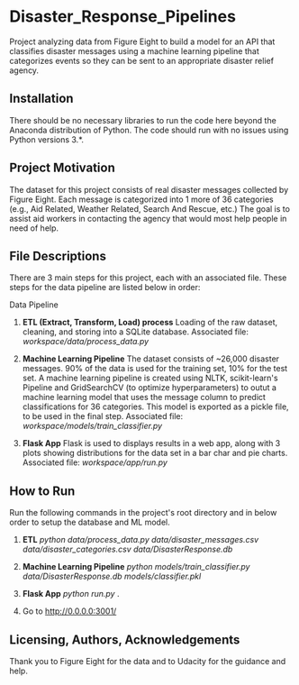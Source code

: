 # Disaster_Response_Pipelines
Project analyzing data from Figure Eight to build a model for an API that classifies disaster messages using a machine learning pipeline that categorizes events so they can be sent to an appropriate disaster relief agency.

## Installation <a name="installation"></a>

There should be no necessary libraries to run the code here beyond the Anaconda distribution of Python.  The code should run with no issues using Python versions 3.*.

## Project Motivation<a name="motivation"></a>

The dataset for this project consists of real disaster messages collected by Figure Eight. Each message is categorized into 1 more of 36 categories (e.g., Aid Related, Weather Related, Search And Rescue, etc.)
The goal is to assist aid workers in contacting the agency that would most help people in need of help. 
 
## File Descriptions <a name="files"></a>

There are 3 main steps for this project, each with an associated file. These steps for the data pipeline are listed below in order:

Data Pipeline

1) <b>ETL (Extract, Transform, Load) process</b>
Loading of the raw dataset, cleaning, and storing into a SQLite database. 
Associated file: <em>workspace/data/process_data.py</em>

2) <b>Machine Learning Pipeline</b>
The dataset consists of ~26,000 disaster messages. 90% of the data is used for the training set, 10% for the test set. A machine learning pipeline is created using NLTK, scikit-learn's Pipeline and GridSearchCV (to
optimize hyperparameters) to outut a machine learning model that uses the message column to predict classifications for 36 categories. This model is exported as a pickle file, to be used in the final step.
Associated file: <em>workspace/models/train_classifier.py</em>
 
3) <b>Flask App</b>
Flask is used to displays results in a web app, along with 3 plots showing distributions for the data set in a bar char and pie charts.
Associated file: <em>workspace/app/run.py</em>
 
## How to Run <a name="run"></a>

Run the following commands in the project's root directory and in below order to setup the database and ML model.

1) <b>ETL</b>
	<em>python data/process_data.py data/disaster_messages.csv data/disaster_categories.csv data/DisasterResponse.db</em>
	
2) <b>Machine Learning Pipeline</b>
	<em>python models/train_classifier.py data/DisasterResponse.db models/classifier.pkl</em>

3) <b>Flask App</b>
	<em> python run.py </em>. 

4)	Go to http://0.0.0.0:3001/

## Licensing, Authors, Acknowledgements<a name="licensing"></a>

Thank you to Figure Eight for the data and to Udacity for the guidance and help.  

